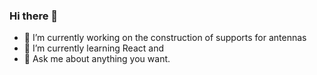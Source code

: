 ### Hi there 👋

- 🔭 I’m currently working on the construction of supports for antennas 
- 🌱 I’m currently learning React and
- 💬 Ask me about anything you want.

